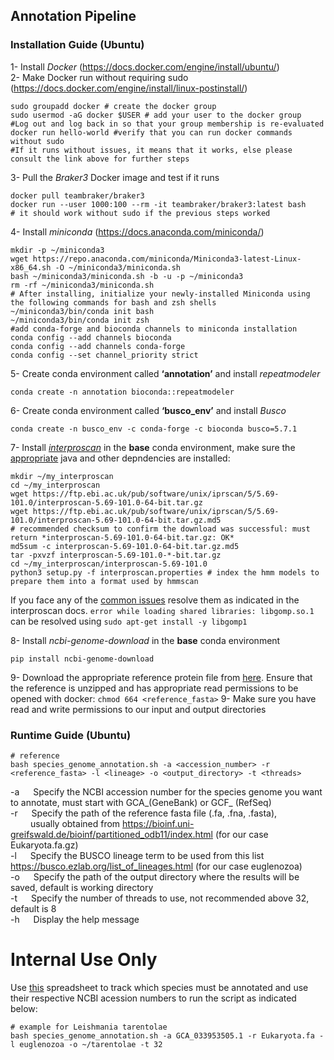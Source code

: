 ## Annotation Pipeline

### Installation Guide (Ubuntu)
1- Install *Docker* (https://docs.docker.com/engine/install/ubuntu/)<br />
2- Make Docker run without requiring sudo (https://docs.docker.com/engine/install/linux-postinstall/)
```
sudo groupadd docker # create the docker group
sudo usermod -aG docker $USER # add your user to the docker group
#Log out and log back in so that your group membership is re-evaluated
docker run hello-world #verify that you can run docker commands without sudo
#If it runs without issues, it means that it works, else please consult the link above for further steps
```
3- Pull the *Braker3* Docker image and test if it runs
```
docker pull teambraker/braker3
docker run --user 1000:100 --rm -it teambraker/braker3:latest bash 
# it should work without sudo if the previous steps worked
```
4- Install *miniconda* (https://docs.anaconda.com/miniconda/)
```
mkdir -p ~/miniconda3
wget https://repo.anaconda.com/miniconda/Miniconda3-latest-Linux-x86_64.sh -O ~/miniconda3/miniconda.sh
bash ~/miniconda3/miniconda.sh -b -u -p ~/miniconda3
rm -rf ~/miniconda3/miniconda.sh
# After installing, initialize your newly-installed Miniconda using the following commands for bash and zsh shells
~/miniconda3/bin/conda init bash
~/miniconda3/bin/conda init zsh
#add conda-forge and bioconda channels to miniconda installation
conda config --add channels bioconda
conda config --add channels conda-forge
conda config --set channel_priority strict
```
5- Create conda environment called **‘annotation’** and install *repeatmodeler*
```
conda create -n annotation bioconda::repeatmodeler
```
6- Create conda environment called **‘busco_env’** and install *Busco*
```
conda create -n busco_env -c conda-forge -c bioconda busco=5.7.1
```
7- Install [*interproscan*](https://interproscan-docs.readthedocs.io/en/latest/HowToDownload.html) in the **base** conda environment, make sure the [appropriate](https://interproscan-docs.readthedocs.io/en/latest/InstallationRequirements.html) java and other depndencies are installed:
```
mkdir ~/my_interproscan
cd ~/my_interproscan
wget https://ftp.ebi.ac.uk/pub/software/unix/iprscan/5/5.69-101.0/interproscan-5.69-101.0-64-bit.tar.gz
wget https://ftp.ebi.ac.uk/pub/software/unix/iprscan/5/5.69-101.0/interproscan-5.69-101.0-64-bit.tar.gz.md5
# recommended checksum to confirm the download was successful: must return *interproscan-5.69-101.0-64-bit.tar.gz: OK*
md5sum -c interproscan-5.69-101.0-64-bit.tar.gz.md5
tar -pxvzf interproscan-5.69-101.0-*-bit.tar.gz
cd ~/my_interproscan/interproscan-5.69-101.0
python3 setup.py -f interproscan.properties # index the hmm models to prepare them into a format used by hmmscan
```
If you face any of the [common issues](https://interproscan-docs.readthedocs.io/en/latest/KnownIssues.html) resolve them as indicated in the interproscan docs. `error while loading shared libraries: libgomp.so.1` can be resolved using `sudo apt-get install -y libgomp1`

8- Install *ncbi-genome-download* in the **base** conda environment
```
pip install ncbi-genome-download
```
9- Download the appropriate reference protein file from [here](https://bioinf.uni-greifswald.de/bioinf/partitioned_odb11/index.html). Ensure that the reference is unzipped and has appropriate read permissions to be opened with docker: `chmod 664 <reference_fasta>`
9- Make sure you have read and write permissions to our input and output directories

### Runtime Guide (Ubuntu)

```
# reference
bash species_genome_annotation.sh -a <accession_number> -r <reference_fasta> -l <lineage> -o <output_directory> -t <threads>
```
-a &emsp; Specify the NCBI accession number for the species genome you want to annotate, must start with GCA_(GeneBank) or GCF_ (RefSeq) <br />
-r &emsp; Specify the path of the reference fasta file (.fa, .fna, .fasta), <br /> 
&emsp;&emsp; usually obtained from https://bioinf.uni-greifswald.de/bioinf/partitioned_odb11/index.html (for our case Eukaryota.fa.gz) <br />
-l &emsp; Specify the BUSCO lineage term to be used from this list https://busco.ezlab.org/list_of_lineages.html (for our case euglenozoa) <br />
-o &emsp; Specify the path of the output directory where the results will be saved, default is working directory <br />
-t &emsp; Specify the number of threads to use, not recommended above 32, default is 8 <br />
-h &emsp; Display the help message

# Internal Use Only

Use [this](https://docs.google.com/spreadsheets/d/1T5bppsxjcP-ijXO7hZwROMfdQBziSisld_oGEBAJ16I/edit?usp=sharing) spreadsheet to track which species must be annotated and use their respective NCBI acession numbers to run the script as indicated below:

```
# example for Leishmania tarentolae
bash species_genome_annotation.sh -a GCA_033953505.1 -r Eukaryota.fa -l euglenozoa -o ~/tarentolae -t 32
```
